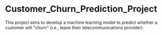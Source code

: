 # Customer_Churn_Prediction_Project
This project aims to develop a machine learning model to predict whether a customer will "churn" (i.e., leave their telecommunications provider).
